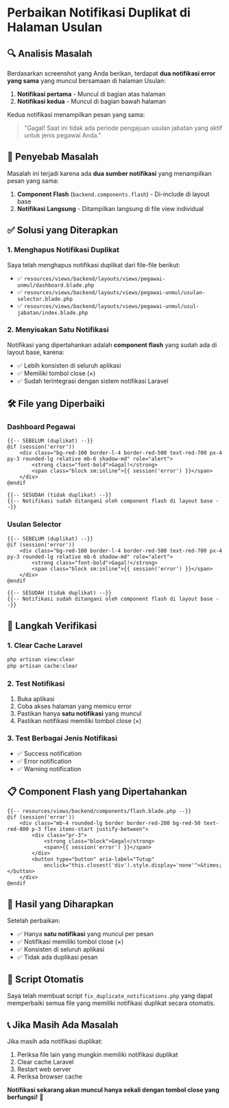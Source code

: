 # Perbaikan Notifikasi Duplikat di Halaman Usulan

## 🔍 **Analisis Masalah**

Berdasarkan screenshot yang Anda berikan, terdapat **dua notifikasi error yang sama** yang muncul bersamaan di halaman Usulan:

1. **Notifikasi pertama** - Muncul di bagian atas halaman
2. **Notifikasi kedua** - Muncul di bagian bawah halaman

Kedua notifikasi menampilkan pesan yang sama:
> "Gagal! Saat ini tidak ada periode pengajuan usulan jabatan yang aktif untuk jenis pegawai Anda."

## 🎯 **Penyebab Masalah**

Masalah ini terjadi karena ada **dua sumber notifikasi** yang menampilkan pesan yang sama:

1. **Component Flash** (`backend.components.flash`) - Di-include di layout base
2. **Notifikasi Langsung** - Ditampilkan langsung di file view individual

## ✅ **Solusi yang Diterapkan**

### **1. Menghapus Notifikasi Duplikat**

Saya telah menghapus notifikasi duplikat dari file-file berikut:

- ✅ `resources/views/backend/layouts/views/pegawai-unmul/dashboard.blade.php`
- ✅ `resources/views/backend/layouts/views/pegawai-unmul/usulan-selector.blade.php`
- ✅ `resources/views/backend/layouts/views/pegawai-unmul/usul-jabatan/index.blade.php`

### **2. Menyisakan Satu Notifikasi**

Notifikasi yang dipertahankan adalah **component flash** yang sudah ada di layout base, karena:
- ✅ Lebih konsisten di seluruh aplikasi
- ✅ Memiliki tombol close (×)
- ✅ Sudah terintegrasi dengan sistem notifikasi Laravel

## 🛠️ **File yang Diperbaiki**

### **Dashboard Pegawai**
```blade
{{-- SEBELUM (duplikat) --}}
@if (session('error'))
    <div class="bg-red-100 border-l-4 border-red-500 text-red-700 px-4 py-3 rounded-lg relative mb-6 shadow-md" role="alert">
        <strong class="font-bold">Gagal!</strong>
        <span class="block sm:inline">{{ session('error') }}</span>
    </div>
@endif

{{-- SESUDAH (tidak duplikat) --}}
{{-- Notifikasi sudah ditangani oleh component flash di layout base --}}
```

### **Usulan Selector**
```blade
{{-- SEBELUM (duplikat) --}}
@if (session('error'))
    <div class="bg-red-100 border-l-4 border-red-500 text-red-700 px-4 py-3 rounded-lg relative mb-6 shadow-md" role="alert">
        <strong class="font-bold">Gagal!</strong>
        <span class="block sm:inline">{{ session('error') }}</span>
    </div>
@endif

{{-- SESUDAH (tidak duplikat) --}}
{{-- Notifikasi sudah ditangani oleh component flash di layout base --}}
```

## 🚀 **Langkah Verifikasi**

### **1. Clear Cache Laravel**
```bash
php artisan view:clear
php artisan cache:clear
```

### **2. Test Notifikasi**
1. Buka aplikasi
2. Coba akses halaman yang memicu error
3. Pastikan hanya **satu notifikasi** yang muncul
4. Pastikan notifikasi memiliki tombol close (×)

### **3. Test Berbagai Jenis Notifikasi**
- ✅ Success notification
- ✅ Error notification  
- ✅ Warning notification

## 📋 **Component Flash yang Dipertahankan**

```blade
{{-- resources/views/backend/components/flash.blade.php --}}
@if (session('error'))
    <div class="mb-4 rounded-lg border border-red-200 bg-red-50 text-red-800 p-3 flex items-start justify-between">
        <div class="pr-3">
            <strong class="block">Gagal</strong>
            <span>{{ session('error') }}</span>
        </div>
        <button type="button" aria-label="Tutup"
            onclick="this.closest('div').style.display='none'">&times;</button>
    </div>
@endif
```

## 🎯 **Hasil yang Diharapkan**

Setelah perbaikan:
- ✅ Hanya **satu notifikasi** yang muncul per pesan
- ✅ Notifikasi memiliki tombol close (×)
- ✅ Konsisten di seluruh aplikasi
- ✅ Tidak ada duplikasi pesan

## 🔧 **Script Otomatis**

Saya telah membuat script `fix_duplicate_notifications.php` yang dapat memperbaiki semua file yang memiliki notifikasi duplikat secara otomatis.

## 📞 **Jika Masih Ada Masalah**

Jika masih ada notifikasi duplikat:
1. Periksa file lain yang mungkin memiliki notifikasi duplikat
2. Clear cache Laravel
3. Restart web server
4. Periksa browser cache

**Notifikasi sekarang akan muncul hanya sekali dengan tombol close yang berfungsi!** 🎉
